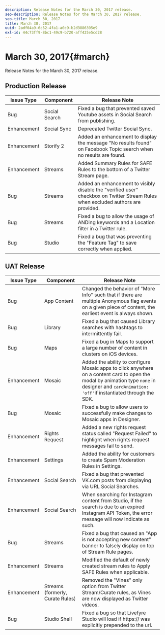 ```yaml
---
description: Release Notes for the March 30, 2017 release.
seo-description: Release Notes for the March 30, 2017 release.
seo-title: March 30, 2017
title: March 30, 2017
uuid: 2adf04a9-6c52-4fa1-a0c9-b2d3886305e9
exl-id: 44c73ff9-8bc1-49c9-b720-aff425e5cd28
---
```

# March 30, 2017{#march}

Release Notes for the March 30, 2017 release.

## Production Release

|  Issue Type | Component | Release Note |
|---|---|---|
|  Bug | Social Search | Fixed a bug that prevented saved Youtube assets in Social Search from publishing. |
|  Enhancement | Social Sync | Deprecated Twitter Social Sync. |
|  Enhancement | Storify 2 | Added an enhancement to display the message "No results found" on Facebook Topic search when no results are found. |
|  Enhancement | Streams | Added Summary Rules for SAFE Rules to the bottom of a Twitter Stream page. |
|  Bug | Streams | Added an enhancement to visibly disable the "verified user" checkbox on Twitter Stream Rules when excluded authors are provided. |
|  Bug | Streams | Fixed a bug to allow the usage of ANDing keywords and a Location filter in a Twitter rule. |
|  Bug | Studio | Fixed a bug that was preventing the "Feature Tag" to save correctly when applied. |

## UAT Release

|  Issue Type | Component | Release Note |
|---|---|---|
|  Bug | App Content | Changed the behavior of "More Info" such that if there are multiple Anonymous flag events on a given piece of content, the earliest event is always shown. |
|  Bug | Library | Fixed a bug that caused Library searches with hashtags to intermittently fail. |
|  Bug | Maps | Fixed a bug in Maps to support a large number of content in clusters on iOS devices. |
|  Enhancement | Mosaic | Added the ability to configure Mosaic apps to click anywhere on a content card to open the modal by animation type `none` in designer and `cardAnimation: 'off'`if instantiated through the SDK. |
|  Bug | Mosaic | Fixed a bug to allow users to successfully make changes to Mosaic apps in Designer. |
|  Enhancement | Rights Request | Added a new rights request status called "Request Failed" to highlight when rights request messages fail to send. |
|  Enhancement | Settings | Added the ability for customers to create Spam Moderation Rules in Settings. |
|  Enhancement | Social Search | Fixed a bug that prevented VK.com posts from displaying via URL Social Searches. |
|  Enhancement | Social Search | When searching for Instagram content from Studio, if the search is due to an expired Instagram API Token, the error message will now indicate as such. |
|  Bug | Streams | Fixed a bug that caused an "App is not accepting new content" banner to falsely display on top of Stream Rule pages. |
|  Enhancement | Streams | Modified the default of newly created stream rules to Apply SAFE Rules when applicable. |
|  Enhancement | Streams (formerly, Curate Rules) | Removed the "Vines" only option from Twitter Stream/Curate rules, as Vines are now displayed as Twitter videos. |
|  Bug | Studio Shell | Fixed a bug so that Livefyre Studio will load if https:// was explicitly prepended to the url. |
